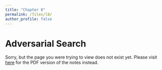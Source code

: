 ```yaml
---
title: "Chapter 8"
permalink: /files/l8/
author_profile: false
---
```


# Adversarial Search

Sorry, but the page you were trying to view does not exist yet. Please visit [here](https://www.overleaf.com/read/msygptcsgtvm) for the PDF version of the notes instead.


